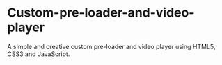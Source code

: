 # Custom-pre-loader-and-video-player
A simple and creative custom pre-loader and video player  using HTML5, CSS3 and JavaScript.
